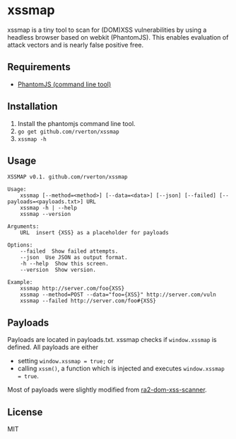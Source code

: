# xssmap

xssmap is a tiny tool to scan for (DOM)XSS vulnerabilities by using a headless browser based on webkit (PhantomJS). This enables evaluation of attack vectors and is nearly false positive free.

## Requirements

* [PhantomJS (command line tool)](http://phantomjs.org/download.html)

## Installation

1. Install the phantomjs command line tool.
2. `go get github.com/rverton/xssmap`
3. `xssmap -h`

## Usage

    XSSMAP v0.1. github.com/rverton/xssmap

    Usage:
        xssmap [--method=<method>] [--data=<data>] [--json] [--failed] [--payloads=<payloads.txt>] URL
        xssmap -h | --help
        xssmap --version

    Arguments:
        URL  insert {XSS} as a placeholder for payloads

    Options:
        --failed  Show failed attempts.
        --json  Use JSON as output format.
        -h --help  Show this screen.
        --version  Show version.

    Example:
        xssmap http://server.com/foo{XSS}
        xssmap --method=POST --data="foo={XSS}" http://server.com/vuln
        xssmap --failed http://server.com/foo#{XSS}

## Payloads

Payloads are located in payloads.txt. xssmap checks if `window.xssmap` is defined. All payloads are either

* setting `window.xssmap = true;` or
* calling `xssm()`, a function which is injected and executes `window.xssmap = true`.

Most of payloads were slightly modified from [ra2-dom-xss-scanner](https://code.google.com/p/ra2-dom-xss-scanner/).

## License

MIT
